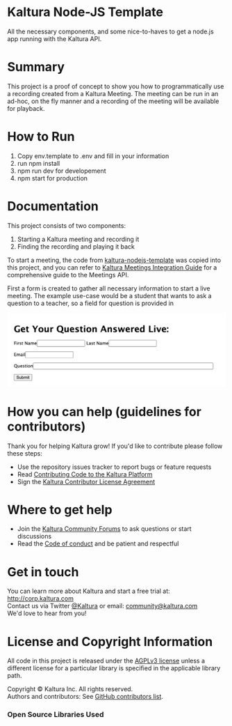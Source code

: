# Kaltura Node-JS Template
All the necessary components, and some nice-to-haves to get a node.js app running with the Kaltura  API.

# Summary
 This project is a proof of concept to show you how to programmatically use a recording created from a Kaltura Meeting. The meeting can be run in an ad-hoc, on the fly manner and a recording of the meeting will be available for playback.

# How to Run
1. Copy env.template to .env and fill in your information
2. run npm install
3. npm run dev for developement
4. npm start for production

# Documentation

This project consists of two components: 

1. Starting a Kaltura meeting and recording it
2. Finding the recording and playing it back

To start a meeting, the code from [kaltura-nodejs-template](https://github.com/kaltura-vpaas/kaltura-nodejs-template)  was copied into this project, and you can refer to [Kaltura Meetings Integration Guide](https://github.com/kaltura-vpaas/virtual-meeting-rooms ) for a comprehensive guide to the Meetings API. 

First a form is created to gather all necessary information to start a live meeting. The example use-case would be a student that wants to ask a question to a teacher, so a field for question is provided in 

![meetingform](readme-assets/meetingform.png)



# How you can help (guidelines for contributors) 

Thank you for helping Kaltura grow! If you'd like to contribute please follow these steps:
* Use the repository issues tracker to report bugs or feature requests
* Read [Contributing Code to the Kaltura Platform](https://github.com/kaltura/platform-install-packages/blob/master/doc/Contributing-to-the-Kaltura-Platform.md)
* Sign the [Kaltura Contributor License Agreement](https://agentcontribs.kaltura.org/)

# Where to get help
* Join the [Kaltura Community Forums](https://forum.kaltura.org/) to ask questions or start discussions
* Read the [Code of conduct](https://forum.kaltura.org/faq) and be patient and respectful

# Get in touch
You can learn more about Kaltura and start a free trial at: http://corp.kaltura.com    
Contact us via Twitter [@Kaltura](https://twitter.com/Kaltura) or email: community@kaltura.com  
We'd love to hear from you!

# License and Copyright Information
All code in this project is released under the [AGPLv3 license](http://www.gnu.org/licenses/agpl-3.0.html) unless a different license for a particular library is specified in the applicable library path.   

Copyright © Kaltura Inc. All rights reserved.   
Authors and contributors: See [GitHub contributors list](https://github.com/kaltura/YOURREPONAME/graphs/contributors).  

### Open Source Libraries Used